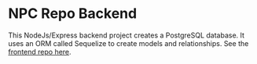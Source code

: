 # NPC Repo Backend
This NodeJs/Express backend project creates a PostgreSQL database. It uses an ORM called Sequelize to create models and relationships. See the [frontend repo here](https://github.com/CaseyCameron/npc-repo-front). 

